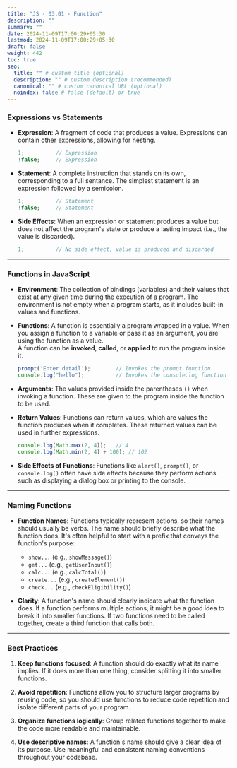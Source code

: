 ```yaml
---
title: "JS - 03.01 - Function"
description: ""
summary: ""
date: 2024-11-09T17:00:29+05:30
lastmod: 2024-11-09T17:00:29+05:30
draft: false
weight: 442
toc: true
seo:
  title: "" # custom title (optional)
  description: "" # custom description (recommended)
  canonical: "" # custom canonical URL (optional)
  noindex: false # false (default) or true
---
```



### **Expressions vs Statements**

- **Expression**: A fragment of code that produces a value. Expressions can contain other expressions, allowing for nesting.  
  ```js
  1;          // Expression
  !false;     // Expression
  ```

- **Statement**: A complete instruction that stands on its own, corresponding to a full sentance. The simplest statement is an expression followed by a semicolon.  
  ```js
  1;          // Statement
  !false;     // Statement
  ```

- **Side Effects**: When an expression or statement produces a value but does not affect the program's state or produce a lasting impact (i.e., the value is discarded).  
  ```js
  1;          // No side effect, value is produced and discarded
  ```

---

### **Functions in JavaScript**

- **Environment**: The collection of bindings (variables) and their values that exist at any given time during the execution of a program. The environment is not empty when a program starts, as it includes built-in values and functions.

- **Functions**: A function is essentially a program wrapped in a value. When you assign a function to a variable or pass it as an argument, you are using the function as a value.  
  A function can be **invoked**, **called**, or **applied** to run the program inside it.
  ```js
  prompt('Enter detail');        // Invokes the prompt function
  console.log("hello");          // Invokes the console.log function
  ```

- **Arguments**: The values provided inside the parentheses `()` when invoking a function. These are given to the program inside the function to be used.

- **Return Values**: Functions can return values, which are values the function produces when it completes. These returned values can be used in further expressions.  
  ```js
  console.log(Math.max(2, 4));   // 4
  console.log(Math.min(2, 4) + 100); // 102
  ```

- **Side Effects of Functions**: Functions like `alert()`, `prompt()`, or `console.log()` often have side effects because they perform actions such as displaying a dialog box or printing to the console.

---

### **Naming Functions**

- **Function Names**: Functions typically represent actions, so their names should usually be verbs. The name should briefly describe what the function does. It's often helpful to start with a prefix that conveys the function's purpose:
  - `show...` (e.g., `showMessage()`)
  - `get...` (e.g., `getUserInput()`)
  - `calc...` (e.g., `calcTotal()`)
  - `create...` (e.g., `createElement()`)
  - `check...` (e.g., `checkEligibility()`)

- **Clarity**: A function's name should clearly indicate what the function does. If a function performs multiple actions, it might be a good idea to break it into smaller functions. If two functions need to be called together, create a third function that calls both.

---

### **Best Practices**

1. **Keep functions focused**: A function should do exactly what its name implies. If it does more than one thing, consider splitting it into smaller functions.
   
2. **Avoid repetition**: Functions allow you to structure larger programs by reusing code, so you should use functions to reduce code repetition and isolate different parts of your program.

3. **Organize functions logically**: Group related functions together to make the code more readable and maintainable.

4. **Use descriptive names**: A function's name should give a clear idea of its purpose. Use meaningful and consistent naming conventions throughout your codebase.


